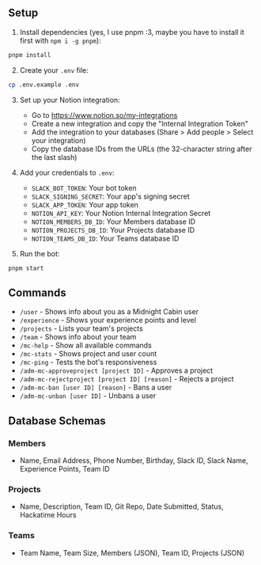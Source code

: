 ## Setup

1. Install dependencies (yes, I use pnpm :3, maybe you have to install it first with `npm i -g pnpm`):
```bash
pnpm install
```

2. Create your `.env` file:
```bash
cp .env.example .env
```

3. Set up your Notion integration:
   - Go to https://www.notion.so/my-integrations
   - Create a new integration and copy the "Internal Integration Token"
   - Add the integration to your databases (Share > Add people > Select your integration)
   - Copy the database IDs from the URLs (the 32-character string after the last slash)

4. Add your credentials to `.env`:
   - `SLACK_BOT_TOKEN`: Your bot token
   - `SLACK_SIGNING_SECRET`: Your app's signing secret
   - `SLACK_APP_TOKEN`: Your app token
   - `NOTION_API_KEY`: Your Notion Internal Integration Secret
   - `NOTION_MEMBERS_DB_ID`: Your Members database ID
   - `NOTION_PROJECTS_DB_ID`: Your Projects database ID
   - `NOTION_TEAMS_DB_ID`: Your Teams database ID

5. Run the bot:
```bash
pnpm start
```

## Commands

- `/user` - Shows info about you as a Midnight Cabin user
- `/experience` - Shows your experience points and level
- `/projects` - Lists your team's projects
- `/team` - Shows info about your team
- `/mc-help` - Show all available commands
- `/mc-stats` - Shows project and user count
- `/mc-ping` - Tests the bot's responsiveness
- `/adm-mc-approveproject [project ID]` - Approves a project
- `/adm-mc-rejectproject [project ID] [reason]` - Rejects a project
- `/adm-mc-ban [user ID] [reason]` - Bans a user
- `/adm-mc-unban [user ID]` - Unbans a user

## Database Schemas

### Members
- Name, Email Address, Phone Number, Birthday, Slack ID, Slack Name, Experience Points, Team ID

### Projects
- Name, Description, Team ID, Git Repo, Date Submitted, Status, Hackatime Hours

### Teams
- Team Name, Team Size, Members (JSON), Team ID, Projects (JSON)
